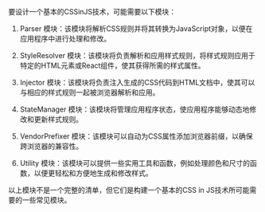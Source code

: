 要设计一个基本的CSSinJS技术，可能需要以下模块：

1. Parser 模块：该模块将解析CSS规则并将其转换为JavaScript对象，以便在应用程序中进行处理和修改。

2. StyleResolver 模块：该模块将负责解析和应用样式规则，将样式规则应用于特定的HTML元素或React组件，使其获得所需的样式属性。

3. Injector 模块：该模块将负责注入生成的CSS代码到HTML文档中，使其可以与相应的样式规则一起被浏览器解析和应用。

4. StateManager 模块：该模块将管理应用程序状态，使应用程序能够动态地修改和更新样式规则。

5. VendorPrefixer 模块：该模块可以自动为CSS属性添加浏览器前缀，以确保跨浏览器的兼容性。

6. Utility 模块：该模块可以提供一些实用工具和函数，例如处理颜色和尺寸的函数，以便更轻松和方便地生成和修改样式。

以上模块不是一个完整的清单，但它们是构建一个基本的CSS in JS技术所可能需要的一些常见模块。